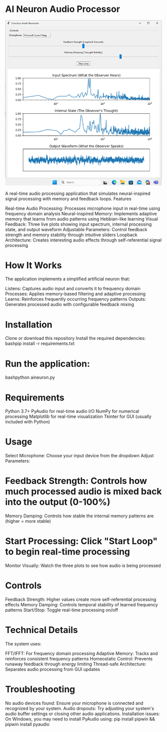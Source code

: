 # AI Neuron Audio Processor

![AI Neuron Audio Processor](audioneuron.png)

A real-time audio processing application that simulates neural-inspired signal processing with memory and feedback loops.
Features

Real-time Audio Processing: Processes microphone input in real-time using frequency domain analysis
Neural-inspired Memory: Implements adaptive memory that learns from audio patterns using Hebbian-like learning
Visual Feedback: Three live plots showing input spectrum, internal processing state, and output waveform
Adjustable Parameters: Control feedback strength and memory stability through intuitive sliders
Loopback Architecture: Creates interesting audio effects through self-referential signal processing

# How It Works

The application implements a simplified artificial neuron that:

Listens: Captures audio input and converts it to frequency domain
Processes: Applies memory-based filtering and adaptive processing
Learns: Reinforces frequently occurring frequency patterns
Outputs: Generates processed audio with configurable feedback mixing

# Installation

Clone or download this repository
Install the required dependencies:
bashpip install -r requirements.txt

# Run the application:
bashpython aineuron.py


# Requirements

Python 3.7+
PyAudio for real-time audio I/O
NumPy for numerical processing
Matplotlib for real-time visualization
Tkinter for GUI (usually included with Python)

# Usage

Select Microphone: Choose your input device from the dropdown
Adjust Parameters:

# Feedback Strength: Controls how much processed audio is mixed back into the output (0-100%)
Memory Damping: Controls how stable the internal memory patterns are (higher = more stable)


# Start Processing: Click "Start Loop" to begin real-time processing
Monitor Visually: Watch the three plots to see how audio is being processed

# Controls

Feedback Strength: Higher values create more self-referential processing effects
Memory Damping: Controls temporal stability of learned frequency patterns
Start/Stop: Toggle real-time processing on/off

# Technical Details

The system uses:

FFT/IFFT: For frequency domain processing
Adaptive Memory: Tracks and reinforces consistent frequency patterns
Homeostatic Control: Prevents runaway feedback through energy limiting
Thread-safe Architecture: Separates audio processing from GUI updates

# Troubleshooting

No audio devices found: Ensure your microphone is connected and recognized by your system.
Audio dropouts: Try adjusting your system's audio buffer settings or closing other audio applications.
Installation issues: On Windows, you may need to install PyAudio using: pip install pipwin && pipwin install pyaudio
